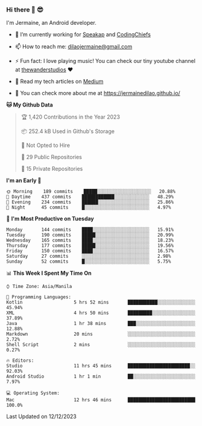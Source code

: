 ### Hi there 👋 😎
I'm Jermaine, an Android developer.

- 🔭 I’m currently working for [Speakap](https://www.speakap.com/) and [CodingChiefs](https://codingchiefs.com/en/)

- 📫 How to reach me: dilaojermaine@gmail.com

- ⚡ Fun fact: I love playing music! You can check our tiny youtube channel at [thewanderstudios](https://www.youtube.com/thewanderstudios) ♥️

- 📖 Read my tech articles on [Medium](https://jermainedilao.medium.com/)

- 👀 You can check more about me at https://jermainedilao.github.io/

<!--
**jermainedilao/jermainedilao** is a ✨ _special_ ✨ repository because its `README.md` (this file) appears on your GitHub profile.

Here are some ideas to get you started:

- 🔭 I’m currently working on ...
- 🌱 I’m currently learning ...
- 👯 I’m looking to collaborate on ...
- 🤔 I’m looking for help with ...
- 💬 Ask me about ...
- 📫 How to reach me: ...
- 😄 Pronouns: ...
- ⚡ Fun fact: ...
-->

<!--START_SECTION:waka-->
**🐱 My Github Data** 

> 🏆 1,420 Contributions in the Year 2023
 > 
> 📦 252.4 kB Used in Github's Storage 
 > 
> 🚫 Not Opted to Hire
 > 
> 📜 29 Public Repositories 
 > 
> 🔑 15 Private Repositories  
 > 
**I'm an Early 🐤** 

```text
🌞 Morning    189 commits    █████░░░░░░░░░░░░░░░░░░░░   20.88% 
🌆 Daytime    437 commits    ████████████░░░░░░░░░░░░░   48.29% 
🌃 Evening    234 commits    ██████░░░░░░░░░░░░░░░░░░░   25.86% 
🌙 Night      45 commits     █░░░░░░░░░░░░░░░░░░░░░░░░   4.97%

```
📅 **I'm Most Productive on Tuesday** 

```text
Monday       144 commits    ████░░░░░░░░░░░░░░░░░░░░░   15.91% 
Tuesday      190 commits    █████░░░░░░░░░░░░░░░░░░░░   20.99% 
Wednesday    165 commits    ████░░░░░░░░░░░░░░░░░░░░░   18.23% 
Thursday     177 commits    █████░░░░░░░░░░░░░░░░░░░░   19.56% 
Friday       150 commits    ████░░░░░░░░░░░░░░░░░░░░░   16.57% 
Saturday     27 commits     ░░░░░░░░░░░░░░░░░░░░░░░░░   2.98% 
Sunday       52 commits     █░░░░░░░░░░░░░░░░░░░░░░░░   5.75%

```


📊 **This Week I Spent My Time On** 

```text
⌚︎ Time Zone: Asia/Manila

💬 Programming Languages: 
Kotlin                   5 hrs 52 mins       ███████████░░░░░░░░░░░░░░   45.94% 
XML                      4 hrs 50 mins       █████████░░░░░░░░░░░░░░░░   37.89% 
Java                     1 hr 38 mins        ███░░░░░░░░░░░░░░░░░░░░░░   12.88% 
Markdown                 20 mins             ░░░░░░░░░░░░░░░░░░░░░░░░░   2.72% 
Shell Script             2 mins              ░░░░░░░░░░░░░░░░░░░░░░░░░   0.27%

🔥 Editors: 
Studio                   11 hrs 45 mins      ███████████████████████░░   92.03% 
Android Studio           1 hr 1 min          ██░░░░░░░░░░░░░░░░░░░░░░░   7.97%

💻 Operating System: 
Mac                      12 hrs 46 mins      █████████████████████████   100.0%

```


 Last Updated on 12/12/2023
<!--END_SECTION:waka-->

